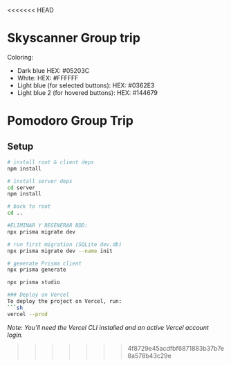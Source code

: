 <<<<<<< HEAD
# Skyscanner Group trip

Coloring: 
- Dark blue HEX: #05203C
- White: HEX: #FFFFFF
- Light blue (for selected buttons): HEX: #0362E3
- Light blue 2 (for hovered buttons): HEX: #144679







# Pomodoro Group Trip

## Setup
```bash
# install root & client deps
npm install

# install server deps
cd server
npm install

# back to root
cd ..

#ELIMINAR Y REGENERAR BDD:
npx prisma migrate dev

# run first migration (SQLite dev.db)
npx prisma migrate dev --name init

# generate Prisma client
npx prisma generate

npx prisma studio

### Deploy on Vercel
To deploy the project on Vercel, run:
```sh
vercel --prod
```
*Note: You’ll need the Vercel CLI installed and an active Vercel account login.*
>>>>>>> 4f8729e45acdfbf6871883b37b7e8a578b43c29e
